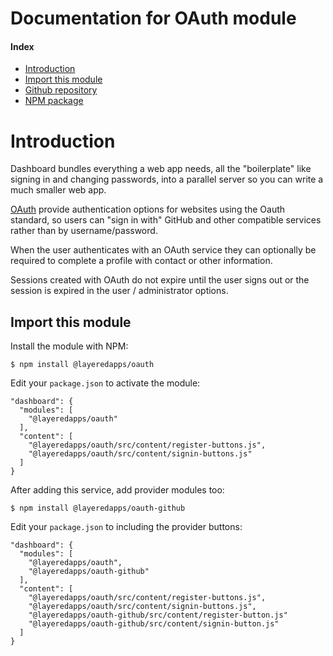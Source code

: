 # Documentation for OAuth module

#### Index

- [Introduction](#introduction)
- [Import this module](#import-this-module)
- [Github repository](https://github.com/layeredapps/maxmind-geoip)
- [NPM package](https://npmjs.org/layeredapps/maxmind-geoip)

# Introduction

Dashboard bundles everything a web app needs, all the "boilerplate" like signing in and changing passwords, into a parallel server so you can write a much smaller web app.

[OAuth](https://www.maxmind.com/en/home) provide authentication options for websites using the Oauth standard, so users can "sign in with" GitHub and other compatible services rather than by username/password.

When the user authenticates with an OAuth service they can optionally be required to complete a profile with contact or other information.

Sessions created with OAuth do not expire until the user signs out or the session is expired in the user / administrator options.

## Import this module

Install the module with NPM:

    $ npm install @layeredapps/oauth

Edit your `package.json` to activate the module:

    "dashboard": {
      "modules": [
        "@layeredapps/oauth"
      ],
      "content": [
        "@layeredapps/oauth/src/content/register-buttons.js",
        "@layeredapps/oauth/src/content/signin-buttons.js"
      ]
    }

After adding this service, add provider modules too:

    $ npm install @layeredapps/oauth-github

Edit your `package.json` to including the provider buttons:

    "dashboard": {
      "modules": [
        "@layeredapps/oauth",
        "@layeredapps/oauth-github"
      ],
      "content": [
        "@layeredapps/oauth/src/content/register-buttons.js",
        "@layeredapps/oauth/src/content/signin-buttons.js",
        "@layeredapps/oauth-github/src/content/register-button.js"
        "@layeredapps/oauth-github/src/content/signin-button.js"
      ]
    }
    
